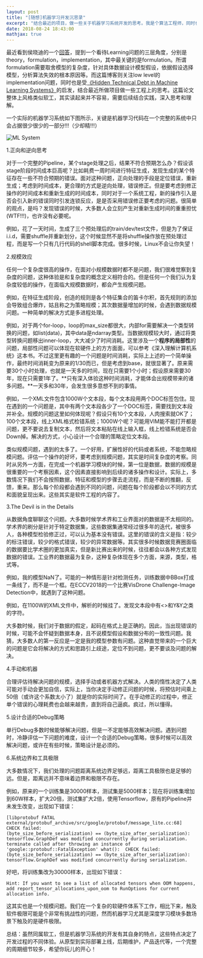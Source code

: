 ```yaml
---
layout: post
title: "[随想]机器学习开发沉思录"
excerpt: "结合最近的项目，做一些关于机器学习系统开发的思考。我是个算法工程师，同时也是一个软件工程师。如果非要选，可能我需要首先是个软件工程师。"
date: 2018-08-24 18:43:00
mathjax: true
---
```


最近看到侯晓迪的一个[回答](https://www.zhihu.com/question/23321862/answer/474577863)，提到一个看待Learning问题的三层角度，分别是theory，formulation，implementation，其中最关键的是formulation。所谓formulation需要取舍模型的复杂度，针对具体数据设计模型假设，依据假设选择模型，分析算法失效的根本原因等。而这篇博客则关注low level的implementation问题，同时也是受[《Hidden Technical Debt in Machine Learning Systems》](https://papers.nips.cc/paper/5656-hidden-technical-debt-in-machine-learning-systems.pdf)的启发，结合最近所做项目做一些工程上的思考。这篇论文整体上风格类似软工，其实读起来并不容易，需要后续结合实践，深入思考和理解。

一个实际的机器学习系统如下图所示，关键是机器学习代码在一个完整的系统中只会占据很少很少的一部分!!!（少却精!!!）

![ML System](http://wx4.sinaimg.cn/mw690/aba7d18bgy1fukwenbhilj20x00b0abt.jpg)



1.正向和逆向思考

对于一个完整的Pipeline，某个stage处理之后，结果不符合预期怎么办？假设该stage阶段时间成本巨高呢？比如耗费一周时间进行特征生成，发现生成的某个特征存在一些不符合预期的错误。面对这种问题，正向处理的手段是定位错误，重新生成；考虑到时间成本，更合理的方式是逆向处理，错误修正。但是要考虑到修正操作的时间成本和重新生成的时间成本，同时对于一个系统工程，新的操作引入是否会引入新的错误同时引发连锁反应，是是否采用错误修正要考虑的问题。很简单的观点，是吗？发现错误的时候，大多数人会立刻产生对重新生成时间的重重担忧(WTF!!!)，也许没有必要呢。

例如，花了一天时间，生成了三个预处理后的train/dev/test文件，但是为了保证i.i.d，需要shuffle并重新划分，这个时候显然不是将shuffle操作放在预处理过程，而是写一个只有几行代码的shell脚本完成。很多时候，Linux不会让你失望！

2.规模效应

任何一个复杂度很高的操作，在面对小规模数据时都不是问题，我们很难觉察到复杂度的问题，这种体验是和复杂度的概念定义相符合的。但是任何一个我们认为复杂度较低的操作，在面临大规模数据时，都会产生规模问题。

例如，在特征生成阶段，创造的规则是各个特征集合的笛卡尔积，首先规则的添加会导致组合爆炸，姑且称之为策略规模；其次数据量增加的时候，会遇到数据规模问题。一种简单的解决方式是多进程处理。

例如，对于两个for-loop，loop的max\_size都很大，内部for需要解决一个类型转换的问题，如list(data)，其中data是ndarray类型。当数据规模较大时，通过将类型转换问题移出inner-loop，大大减少了时间消耗。这里涉及一个**程序的局部性**的问题，局部性问题可以体现在软硬件上的方方面面，可以参考《深入理解计算机系统》这本书。不过这里更有趣的一个问题是时间消耗，实际上上述的一个简单操作，最终时间消耗变为原来的1/30而已，但是考虑到base，就很显著了。原来需要30个小时处理，也就是一天多的时间，现在只需要1个小时；假设原来需要30年，现在只需要1年了。**只有深入体验这种时间消耗，才能体会出规模带来的诸多问题。**一天多和30年，会发生很多意想不到的事情。

例如，一个XML文件包含1000W个文本段，每个文本段用两个DOC标签包住。现在遇到的一个问题是，其中有两个文本段各少了一个DOC标签，需要找到文本段并补全。规模的问题这里如何体现呢？假设只有10个文本段，人肉搜索就OK了；100个文本段，线上XML格式检错系统；1000W个呢？可能用VIM能不能打开都是问题，更不要说去复制文本，然后将文本粘贴在线上输入框，线上检错系统是否会Down掉。解决的方式，小心设计一个合理的策略定位文本段。

类似规模问题，遇到的太多了。一个好用，扩展性好的代码或者系统，不能忽略规模问题。评估一个操作的好坏，要考虑到规模问题，其实是时间复杂度的考察。同时从另外一方面，在完成一个机器学习模块的时候，第一位是数据，数据的规模是很重要的一个考察因素，这个因素直接影响到后续的诸多操作和设计。实际上，多数情况下我们不会按照数据，特征和模型的步骤去走流程，而是不断的推翻，反馈，重来。那么每个阶段都会遇到不同的问题，问题在每个阶段都会以不同的方式和面貌呈现出来。这些其实是软件工程的内容了。

3.The Devil is in the Details

从数据角度聊聊这个问题。大多数时候学术界和工业界面对的数据是不太相同的。学术界的刷分是针对于特定数据集，这些数据集通常经过很多年的迭代，被很多人，各种模型检验修正过，可以认为基本没有错误。这里的错误的含义是指：较少的标注错误，较少的格式错误，较少的异常数据等。其实很多时候数据竞赛圈面临的数据要比学术圈的更加真实，但是新比赛出来的时候，往往都会以各种方式发现数据的错误。工业界的数据最为复杂，这种复杂体现在多个方面，来源，类型，格式等。

例如，我的模型NaN了。可能的一种情形是针对检测任务，训练数据中BBox打成一条线了，而不是一个框。在ECCV2018的一个比赛VisDrone Challenge-Image Detection中，就遇到了这种问题。

例如，在1100W的XML文件中，解析的时候挂了。发现文本段中有<>和Y&Y之类的字符。

大多数时候，我们对于数据的假定，起码在格式上是正确的。因此，当出现错误的时候，可能不会怀疑到数据本身，且不说模型假设和数据分布的一致性问题。我猜，大多数人的第一反应是一定是我的模型参数有问题。这种直觉带来的一个巨大的问题是它会将解决的方式和思路引上歧途，定位不到问题，更不要谈及问题的解决。

4.手动和机器

合理评估待解决问题的规模，选择手动或者机器方式解决。人类的惰性决定了人类可能对手动会更加自信，实际上，当你决定手动修正问题的时候，将预估时间乘上50倍（或许这个系数太小了）就是你的实际时间了。在手动修正的过程中，修正单个错误的心理耗费也会越来越贵，直到将自己逼疯。疯过，所以懂得。

5.设计合适的Debug策略

单行Debug多数时候能够解决问题，但是一不定能够高效解决问题。遇到问题时，冷静评估一下问题的难度，设计一个合适的Debug策略，很多时候可以高效解决问题，或许在有些时候，策略设计是必须的。

6.系统边界和工具极限

大多数情况下，我们处理的问题距离系统边界足够远，距离工具极限也是足够的远。但是，距离远并不意味着边界和极限不存在。

例如，原来的一个训练集是30000样本，测试集是5000样本；现在将训练集增加到60W样本，扩大20倍，测试集扩大2倍，使用Tensorflow，原有的Pipeline并未发生改变，出现如下错误：

    [libprotobuf FATAL external/protobuf_archive/src/google/protobuf/message_lite.cc:68] CHECK failed:
    (byte_size_before_serialization) == (byte_size_after_serialization): tensorflow.GraphDef was modified concurrently during serialization.                                    
    terminate called after throwing an instance of 'google::protobuf::FatalException' what():  CHECK failed:
    (byte_size_before_serialization) == (byte_size_after_serialization): tensorflow.GraphDef was modified concurrently during serialization.

好吧，将训练集改为30000样本，出现如下错误：

    Hint: If you want to see a list of allocated tensors when OOM happens,
    add report_tensor_allocations_upon_oom to RunOptions for current allocation info.

这其实也是一个规模问题。我们在一个复杂的软硬件体系下工作，相比下来，触及软件极限可能是个非常有挑战性的问题，然而机器学习尤其是深度学习模块多数场景下触及的是硬件极限。

总结：虽然同属软工，但是机器学习系统的开发有其自身的特点，这些特点决定了开发过程的不同体验。从原型到实际部署上线，后期维护，产品迭代等，一个完整的周期细节较多，希望你玩儿的开心！










